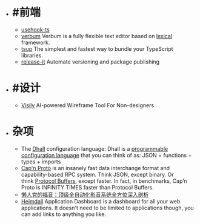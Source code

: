 - # #前端
	- [usehook-ts](https://usehooks-ts.com/)
	- [verbum](https://github.com/ozanyurtsever/verbum) Verbum is a fully flexible text editor based on [lexical](https://github.com/facebook/lexical) framework.
	- [tsup](https://github.com/egoist/tsup) The simplest and fastest way to bundle your TypeScript libraries.
	- [release-it](https://github.com/release-it/release-it) Automate versioning and package publishing
- # #设计
	- [Visily](https://www.visily.ai/) AI-powered Wireframe Tool For Non-designers
- # 杂项
	- The [Dhall](https://dhall-lang.org/) configuration language: Dhall is a [programmable configuration language](https://docs.dhall-lang.org/discussions/Programmable-configuration-files.html#) that you can think of as: JSON + functions + types + imports
	- [Cap'n Proto](https://capnproto.org/) is an insanely fast data interchange format and capability-based RPC system. Think JSON, except binary. Or think [Protocol Buffers](https://github.com/protocolbuffers/protobuf), except faster. In fact, in benchmarks, Cap’n Proto is INFINITY TIMES faster than Protocol Buffers.
	- [懒人党的福音：顶级全自动化影音系统全方位深入剖析](https://wp.gxnas.com/11923.html)
	- [Heimdall](https://heimdall.site/) Application Dashboard is a dashboard for all your web applications. It doesn't need to be limited to applications though, you can add links to anything you like.